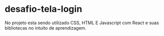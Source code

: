 # desafio-tela-login
No projeto esta sendo utilizado CSS, HTML E Javascript com React  e suas bibliotecas no intuito de aprendizagem.
